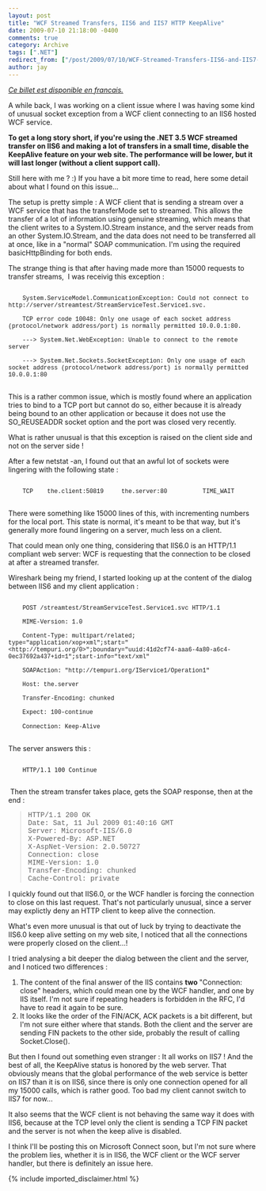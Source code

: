 ```yaml
---
layout: post
title: "WCF Streamed Transfers, IIS6 and IIS7 HTTP KeepAlive"
date: 2009-07-10 21:18:00 -0400
comments: true
category: Archive
tags: [".NET"]
redirect_from: ["/post/2009/07/10/WCF-Streamed-Transfers-IIS6-and-IIS7-HTTP-KeepAlive.aspx", "/post/2009/07/10/wcf-streamed-transfers-iis6-and-iis7-http-keepalive.aspx"]
author: jay
---
```

<!-- more -->
<p>
<a href="http://blogs.codes-sources.com/jay/archive/2009/07/11/wcf-transferts-streamed-iis6-et-iis7-http-keepalive.aspx" target="_blank"><em>Ce billet est disponible en francais.</em></a> 
</p>
<p>
A while back, I was working on a client issue where I was having some kind of unusual socket exception from a WCF client connecting to an IIS6 hosted WCF service. 
</p>
<p>
<strong>To get a long story short, </strong><strong>if you&#39;re using the .NET 3.5 WCF streamed transfer on IIS6 and making a lot of transfers in a small time, disable the KeepAlive feature on your web site. The performance will be lower, but it will last longer (without a client support call). </strong>
</p>
<p>
Still here with me ? :) If you have a bit more time to read, here some detail about what I found on this issue... 
</p>
<p>
The setup is pretty simple : A WCF client that is sending a stream over a WCF service that has the transferMode set to streamed. This allows the transfer of a lot of information using genuine streaming, which means that the client writes to a System.IO.Stream instance, and the server reads from an other System.IO.Stream, and the data does not need to be transferred all at once, like in a &quot;normal&quot; SOAP communication. I&#39;m using the required basicHttpBinding for both ends.
</p>
<p>
The strange thing is that after having made more than 15000 requests to transfer streams,&nbsp; I was receivig this exception :
</p>
<p><code>
	<font face="courier new,courier">System.ServiceModel.CommunicationException: Could not connect to http://server/streamtest/StreamServiceTest.Service1.svc.<br />
	TCP error code 10048: Only one usage of each socket address (protocol/network address/port) is normally permitted 10.0.0.1:80.&nbsp; <br />
	---&gt; System.Net.WebException: Unable to connect to the remote server <br />
	---&gt; System.Net.Sockets.SocketException: Only one usage of each socket address (protocol/network address/port) is normally permitted 10.0.0.1:80</font>
	</code></p>
<p>
This is a rather common issue, which is mostly found where an application tries to bind to a TCP port but cannot do so, either because it is already being bound to an other application or because it does not use the SO_REUSEADDR socket option and the port was closed very recently.
</p>
<p>
What is rather unusual is that this exception is raised on the client side and not on the server side !
</p>
<p>
After a few netstat -an, I found out that an awful lot of sockets were lingering with the following state :
</p>
<p><code>
	<font face="courier new,courier">TCP&nbsp;&nbsp;&nbsp; the.client:50819&nbsp;&nbsp;&nbsp;&nbsp; the.server:80&nbsp;&nbsp;&nbsp;&nbsp;&nbsp;&nbsp;&nbsp;&nbsp;&nbsp; TIME_WAIT</font>
	</code></p>
<p>
There were something like 15000 lines of this, with incrementing numbers for the local port. This state is normal, it&#39;s meant to be that way, but it&#39;s generally more found lingering on a server, much less on a client. 
</p>
<p>
That could mean only one thing, considering that IIS6.0 is an HTTP/1.1 compliant web server: WCF is requesting that the connection to be closed at after a streamed transfer.
</p>
<p>
Wireshark being my friend, I started looking up at the content of the dialog between IIS6 and my client application : 
</p>
<p><code>
	<font face="courier new,courier">POST /streamtest/StreamServiceTest.Service1.svc HTTP/1.1<br />
	MIME-Version: 1.0<br />
	Content-Type: multipart/related; type=&quot;application/xop+xml&quot;;start=&quot;&lt;http://tempuri.org/0&gt;&quot;;boundary=&quot;uuid:41d2cf74-aaa6-4a80-a6c4-0ec37692a437+id=1&quot;;start-info=&quot;text/xml&quot;<br />
	SOAPAction: &quot;http://tempuri.org/IService1/Operation1&quot;<br />
	Host: the.server<br />
	Transfer-Encoding: chunked<br />
	Expect: 100-continue<br />
	Connection: Keep-Alive</font> 
	</code></p>
<p>
The server answers this : 
</p>
<p><code>
	HTTP/1.1 100 Continue 
	</code></p>
<p>
&nbsp;Then the stream transfer takes place, gets the SOAP response, then at the end :
</p>
<blockquote>
	<font face="courier new,courier">HTTP/1.1 200 OK<br />
	Date: Sat, 11 Jul 2009 01:40:16 GMT<br />
	Server: Microsoft-IIS/6.0<br />
	X-Powered-By: ASP.NET<br />
	X-AspNet-Version: 2.0.50727<br />
	Connection: close<br />
	MIME-Version: 1.0<br />
	Transfer-Encoding: chunked<br />
	Cache-Control: private</font><br />
</blockquote>
<p>
I quickly found out that IIS6.0, or the WCF handler is forcing the connection to close on this last request. That&#39;s not particularly unusual, since a server may explictly deny an HTTP client to keep alive the connection.
</p>
<p>
What&#39;s even more unusual is that out of luck by trying to deactivate the IIS6.0 keep alive setting on my web site, I noticed that all the connections were properly closed on the client...!
</p>
<p>
I tried analysing a bit deeper the dialog between the client and the server, and I noticed two differences :
</p>
<ol>
	<li>The content of the final answer of the IIS contains <strong>two </strong>&quot;Connection: close&quot; headers, which could mean one by the WCF handler, and one by IIS itself. I&#39;m not sure if repeating headers is forbidden in the RFC, I&#39;d have to read it again to be sure.</li>
	<li>It looks like the order of the FIN/ACK, ACK packets is a bit different, but I&#39;m not sure either where that stands. Both the client and the server are sending FIN packets to the other side, probably the result of calling Socket.Close().<br />
	</li>
</ol>
<p>
But then I found out something even stranger : It all works on IIS7 ! And the best of all, the KeepAlive status is honored by the web server. That obviously means that the global performance of the web service is better on IIS7 than it is on IIS6, since there is only one connection opened for all my 15000 calls, which is rather good. Too bad my client cannot switch to IIS7 for now...
</p>
<p>
It also seems that the WCF client is not behaving the same way it does with IIS6, because at the TCP level only the client is sending a TCP FIN packet and the server is not when the keep alive is disabled.
</p>
<p>
I think I&#39;ll be posting this on Microsoft Connect soon, but I&#39;m not sure where the problem lies, whether it is in IIS6, the WCF
client or the WCF server handler, but there is definitely an issue here. 
</p>

{% include imported_disclaimer.html %}
